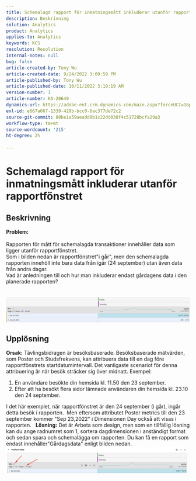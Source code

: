 ```yaml
---
title: Schemalagd rapport för inmatningsmått inkluderar utanför rapportfönstret
description: Beskrivning
solution: Analytics
product: Analytics
applies-to: Analytics
keywords: KCS
resolution: Resolution
internal-notes: null
bug: false
article-created-by: Tony Wu
article-created-date: 9/24/2022 3:09:59 PM
article-published-by: Tony Wu
article-published-date: 10/11/2022 3:19:19 AM
version-number: 1
article-number: KA-20649
dynamics-url: https://adobe-ent.crm.dynamics.com/main.aspx?forceUCI=1&pagetype=entityrecord&etn=knowledgearticle&id=0d31ceec-1a3c-ed11-9db1-0022480869de
exl-id: e667a667-1339-428b-bcc0-6ac377de72c2
source-git-commit: 80be1a59aeadd9b1c22dd038f4c51728bcfa29a3
workflow-type: tm+mt
source-wordcount: '215'
ht-degree: 2%

---
```


# Schemalagd rapport för inmatningsmått inkluderar utanför rapportfönstret

## Beskrivning

<b>Problem:
<br> </b>
<br>Rapporten för mått för schemalagda transaktioner innehåller data som ligger utanför rapportfönstret.
<br>Som i bilden nedan är rapportfönstret&quot;i går&quot;, men den schemalagda rapporten innehöll inte bara data från igår (24 september) utan även data från andra dagar.
<br>Vad är anledningen till och hur man inkluderar endast gårdagens data i den planerade rapporten?
<br> 
<br> 
<br>![](assets/___22f102a4-1b3c-ed11-9db1-0022480869de___.png)

## Upplösning


<b>Orsak:</b>
Tävlingsbidragen är besöksbaserade.
Besöksbaserade mätvärden, som Poster och Studsfrekvens, kan attribuera data till en dag före rapportfönstrets startdatumintervall. Det vanligaste scenariot för denna attribuering är när besök sträcker sig över midnatt. Exempel:

1. En användare besökte din hemsida kl. 11.50 den 23 september.
2. Efter att ha besökt flera sidor lämnade användaren din hemsida kl. 23.10 den 24 september.


I det här exemplet, när rapportfönstret är den 24 september (i går), ingår detta besök i rapporten. 
Men eftersom attributet Poster metrics till den 23 september kommer &quot;Sep 23,2022&quot; i Dimensionen Day också att visas i rapporten.
 
<b>Lösning:</b>
Det är Arbeta som design, men som en tillfällig lösning kan du ange radnumret som 1, sortera dagdimensionen i anständigt format och sedan spara och schemalägga om rapporten. Du kan få en rapport som endast innehåller&quot;Gårdagsdata&quot; enligt bilden nedan.
 
![](assets/0905936a-1b3c-ed11-9db1-0022480869de.png)
